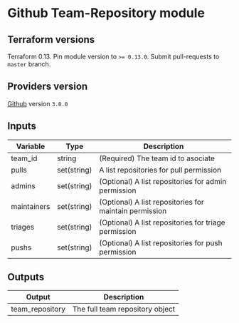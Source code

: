 # Github Team-Repository module

## Terraform versions

Terraform 0.13. Pin module version to `>= 0.13.0`. Submit pull-requests to `master` branch.

## Providers version

[Github](https://registry.terraform.io/providers/hashicorp/github/latest/docs) version `3.0.0`

## Inputs

| Variable | Type | Description |
| --- | --- | --- |
| team_id | string | (Required) The team id to asociate |
| pulls | set(string) | A list repositories for pull permission |
| admins | set(string) | (Optional) A list repositories for admin permission |
| maintainers | set(string) | (Optional) A list repositories for maintain permission |
| triages | set(string) | (Optional) A list repositories for triage permission |
| pushs | set(string) | (Optional) A list repositories for push permission |

## Outputs

| Output | Description |
| --- | --- |
| team_repository | The full team repository object |
